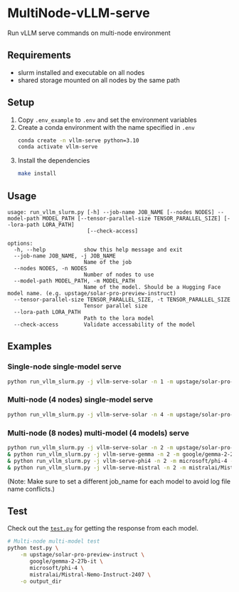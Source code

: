 # MultiNode-vLLM-serve
Run vLLM serve commands on multi-node environment

## Requirements
- slurm installed and executable on all nodes
- shared storage mounted on all nodes by the same path


## Setup
1. Copy `.env_example` to `.env` and set the environment variables
2. Create a conda environment with the name specified in `.env`
    ```bash
    conda create -n vllm-serve python=3.10
    conda activate vllm-serve
    ```
3. Install the dependencies
    ```bash
    make install
    ```

## Usage
```
usage: run_vllm_slurm.py [-h] --job-name JOB_NAME [--nodes NODES] --model-path MODEL_PATH [--tensor-parallel-size TENSOR_PARALLEL_SIZE] [--lora-path LORA_PATH]
                         [--check-access]

options:
  -h, --help            show this help message and exit
  --job-name JOB_NAME, -j JOB_NAME
                        Name of the job
  --nodes NODES, -n NODES
                        Number of nodes to use
  --model-path MODEL_PATH, -m MODEL_PATH
                        Name of the model. Should be a Hugging Face model name. (e.g. upstage/solar-pro-preview-instruct)
  --tensor-parallel-size TENSOR_PARALLEL_SIZE, -t TENSOR_PARALLEL_SIZE
                        Tensor parallel size
  --lora-path LORA_PATH
                        Path to the lora model
  --check-access        Validate accessability of the model
```

## Examples
### Single-node single-model serve
```bash
python run_vllm_slurm.py -j vllm-serve-solar -n 1 -m upstage/solar-pro-preview-instruct --check-access
```

### Multi-node (4 nodes) single-model serve
```bash
python run_vllm_slurm.py -j vllm-serve-solar -n 4 -m upstage/solar-pro-preview-instruct --check-access
```

### Multi-node (8 nodes) multi-model (4 models) serve
```bash
python run_vllm_slurm.py -j vllm-serve-solar -n 2 -m upstage/solar-pro-preview-instruct --check-access \
& python run_vllm_slurm.py -j vllm-serve-gemma -n 2 -m google/gemma-2-27b-it -t 2 --check-access \
& python run_vllm_slurm.py -j vllm-serve-phi4 -n 2 -m microsoft/phi-4 --check-access \
& python run_vllm_slurm.py -j vllm-serve-mistral -n 2 -m mistralai/Mistral-Nemo-Instruct-2407 --check-access
```
(Note: Make sure to set a different job_name for each model to avoid log file name conflicts.)

## Test
Check out the [`test.py`](./test.py) for getting the response from each model.
```bash
# Multi-node multi-model test
python test.py \
    -m upstage/solar-pro-preview-instruct \
       google/gemma-2-27b-it \
       microsoft/phi-4 \
       mistralai/Mistral-Nemo-Instruct-2407 \
    -o output_dir
```
